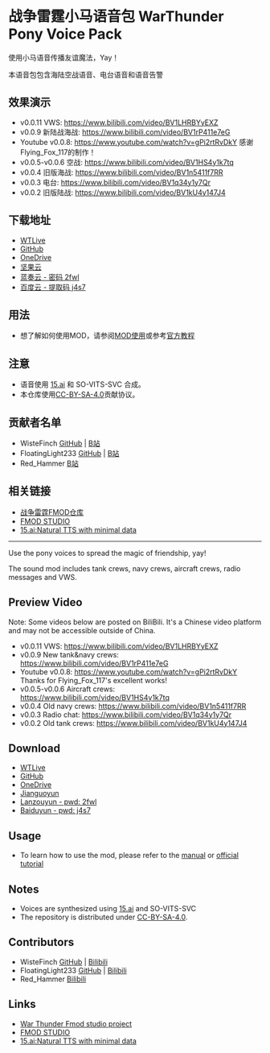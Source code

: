 # 战争雷霆小马语音包 WarThunder Pony Voice Pack

使用小马语音传播友谊魔法，Yay！

本语音包包含海陆空战语音、电台语音和语音告警

## 效果演示

- v0.0.11 VWS: <https://www.bilibili.com/video/BV1LHRBYyEXZ>
- v0.0.9 新陆战海战: <https://www.bilibili.com/video/BV1rP411e7eG>
- Youtube v0.0.8: <https://www.youtube.com/watch?v=gPi2rtRvDkY> 感谢Flying_Fox_117的制作！
- v0.0.5-v0.0.6 空战: <https://www.bilibili.com/video/BV1HS4y1k7tq>
- v0.0.4 旧版海战: <https://www.bilibili.com/video/BV1n5411f7RR>
- v0.0.3 电台: <https://www.bilibili.com/video/BV1q34y1y7Qr>
- v0.0.2 旧版陆战: <https://www.bilibili.com/video/BV1kU4y147J4>

## 下载地址

- [WTLive](https://live.warthunder.com/post/1135625/en/)
- [GitHub](https://github.com/WisteFinch/WarThunder-Pony-Voices/releases/)
- [OneDrive](https://1drv.ms/u/s!Agt6R1CtJPwBqlSIQYT531S4SZwI?e=JE9Yua)
- [坚果云](https://www.jianguoyun.com/p/DbhuCSAQgpqfChj_hasE)
- [蓝奏云 - 密码 2fwl](https://wwb.lanzouw.com/b030pbxyh)
- [百度云 - 提取码 j4s7](https://pan.baidu.com/s/1MQzR1mUHk3gQmNoxbzpjqw?pwd=j4s7)

## 用法

- 想了解如何使用MOD，请参阅[MOD使用](https://github.com/WisteFinch/WarThunder-Pony-Voices/blob/main/usage.md#MOD使用 "MOD使用")或参考[官方教程](https://wiki.warthunder.com/Sound_modifications)

## 注意

- 语音使用 [15.ai](https://15.ai/about "15.ai") 和 SO-VITS-SVC 合成。
- 本仓库使用[CC-BY-SA-4.0](https://spdx.org/licenses/CC-BY-SA-4.0.html "CC-BY-SA-4.0")贡献协议。

## 贡献者名单

- WisteFinch [GitHub](https://github.com/WisteFinch) | [B站](https://space.bilibili.com/176961325)
- FloatingLight233 [GitHub](https://github.com/FloatingLight233) | [B站](https://space.bilibili.com/155398286)
- Red_Hammer [B站](https://space.bilibili.com/390651385)

## 相关链接

- [战争雷霆FMOD仓库](https://github.com/GaijinEntertainment/fmod_studio_warthunder_for_modders "fmod_studio_warthunder_for_modders")
- [FMOD STUDIO](https://www.fmod.com/ "FMOD STUDIO")
- [15.ai:Natural TTS with minimal data](https://15.ai/about "15.ai:Natural TTS with minimal data")

---

Use the pony voices to spread the magic of friendship, yay!

The sound mod includes tank crews, navy crews, aircraft crews, radio messages and VWS.

## Preview Video


Note: Some videos below are posted on BiliBili. It's a Chinese video platform and may not be accessible outside of China.

- v0.0.11 VWS: <https://www.bilibili.com/video/BV1LHRBYyEXZ>
- v0.0.9 New tank&navy crews: <https://www.bilibili.com/video/BV1rP411e7eG>
- Youtube v0.0.8: <https://www.youtube.com/watch?v=gPi2rtRvDkY> Thanks for Flying_Fox_117's excellent works!
- v0.0.5-v0.0.6 Aircraft crews: <https://www.bilibili.com/video/BV1HS4y1k7tq>
- v0.0.4 Old navy crews: <https://www.bilibili.com/video/BV1n5411f7RR>
- v0.0.3 Radio chat: <https://www.bilibili.com/video/BV1q34y1y7Qr>
- v0.0.2 Old tank crews: <https://www.bilibili.com/video/BV1kU4y147J4>

## Download

- [WTLive](https://live.warthunder.com/post/1135625/en/)
- [GitHub](https://github.com/WisteFinch/WarThunder-Pony-Voices/releases/)
- [OneDrive](https://1drv.ms/u/s!Agt6R1CtJPwBqlSIQYT531S4SZwI?e=JE9Yua)
- [Jianguoyun](https://www.jianguoyun.com/p/DbhuCSAQgpqfChj_hasE)
- [Lanzouyun - pwd: 2fwl](https://wwb.lanzouw.com/b030pbxyh)
- [Baiduyun - pwd: j4s7](https://pan.baidu.com/s/1MQzR1mUHk3gQmNoxbzpjqw?pwd=j4s7)

## Usage

- To learn how to use the mod, please refer to the [manual](https://github.com/WisteFinch/WarThunder-Pony-Voices/blob/main/usage.md#MOD使用 "MOD Manual") or [official tutorial](https://wiki.warthunder.com/Sound_modifications)

## Notes

- Voices are synthesized using [15.ai](https://15.ai/about "15.ai") and SO-VITS-SVC
- The repository is distributed under [CC-BY-SA-4.0](https://spdx.org/licenses/CC-BY-SA-4.0.html "CC-BY-SA-4.0").

## Contributors

- WisteFinch [GitHub](https://github.com/WisteFinch) | [Bilibili](https://space.bilibili.com/176961325)
- FloatingLight233 [GitHub](https://github.com/FloatingLight233) | [Bilibili](https://space.bilibili.com/155398286)
- Red_Hammer [Bilibili](https://space.bilibili.com/390651385)

## Links

- [War Thunder Fmod studio project](https://github.com/GaijinEntertainment/fmod_studio_warthunder_for_modders "fmod_studio_warthunder_for_modders")
- [FMOD STUDIO](https://www.fmod.com/ "FMOD STUDIO")
- [15.ai:Natural TTS with minimal data](https://15.ai/about "15.ai:Natural TTS with minimal data")
